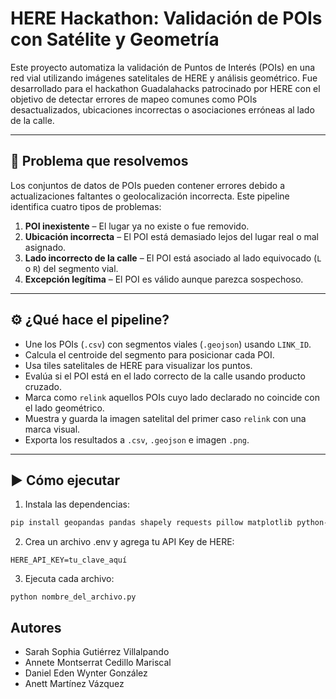 # HERE Hackathon: Validación de POIs con Satélite y Geometría

Este proyecto automatiza la validación de Puntos de Interés (POIs) en una red vial utilizando imágenes satelitales de HERE y análisis geométrico. Fue desarrollado para el hackathon Guadalahacks patrocinado por HERE con el objetivo de detectar errores de mapeo comunes como POIs desactualizados, ubicaciones incorrectas o asociaciones erróneas al lado de la calle.

---

## 🧩 Problema que resolvemos

Los conjuntos de datos de POIs pueden contener errores debido a actualizaciones faltantes o geolocalización incorrecta. Este pipeline identifica cuatro tipos de problemas:

1. **POI inexistente** – El lugar ya no existe o fue removido.
2. **Ubicación incorrecta** – El POI está demasiado lejos del lugar real o mal asignado.
3. **Lado incorrecto de la calle** – El POI está asociado al lado equivocado (`L` o `R`) del segmento vial.
4. **Excepción legítima** – El POI es válido aunque parezca sospechoso.

---

## ⚙️ ¿Qué hace el pipeline?

- Une los POIs (`.csv`) con segmentos viales (`.geojson`) usando `LINK_ID`.
- Calcula el centroide del segmento para posicionar cada POI.
- Usa tiles satelitales de HERE para visualizar los puntos.
- Evalúa si el POI está en el lado correcto de la calle usando producto cruzado.
- Marca como `relink` aquellos POIs cuyo lado declarado no coincide con el lado geométrico.
- Muestra y guarda la imagen satelital del primer caso `relink` con una marca visual.
- Exporta los resultados a `.csv`, `.geojson` e imagen `.png`.

---

## ▶️ Cómo ejecutar

1. Instala las dependencias:
```bash
pip install geopandas pandas shapely requests pillow matplotlib python-dotenv
```

2. Crea un archivo .env y agrega tu API Key de HERE:
```env
HERE_API_KEY=tu_clave_aquí
```
3. Ejecuta cada archivo:
```env
python nombre_del_archivo.py
```
## Autores
- Sarah Sophia Gutiérrez Villalpando
- Annete Montserrat Cedillo Mariscal
- Daniel Eden Wynter González
- Anett Martínez Vázquez
